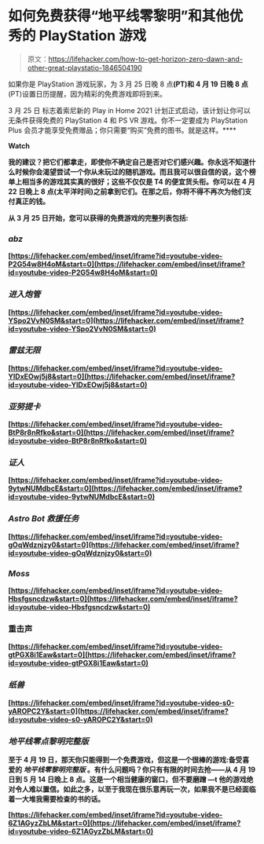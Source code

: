 # 如何免费获得“地平线零黎明”和其他优秀的 PlayStation 游戏

> 原文：<https://lifehacker.com/how-to-get-horizon-zero-dawn-and-other-great-playstatio-1846504190>

如果你是 PlayStation 游戏玩家，为 3 月 25 日晚 8 点[](#march)**(PT)和 4 月 19 日晚 8 点[](#horizon)**(PT)设置日历提醒，因为精彩的免费游戏即将到来。

3 月 25 日 标志着索尼新的 Play in Home 2021 计划正式启动，该计划让你可以无条件获得免费的 PlayStation 4 和 PS VR 游戏。你不一定要成为 PlayStation Plus 会员才能享受免费赠品；你只需要“购买”免费的图书。就是这样。**** 

****Watch****

****我的建议？把它们都拿走，即使你不确定自己是否对它们感兴趣。你永远不知道什么时候你会渴望尝试一个你从未玩过的随机游戏。而且我可以很自信的说，这个榜单上相当多的游戏其实真的很好；这些不仅仅是 T4 的便宜货头衔。你可以在 4 月 22 日晚上 8 点(太平洋时间)之前拿到它们。在那之后，你将不得不再次为他们支付真正的钱。****

****从 3 月 25 日开始，您可以获得的免费游戏的完整列表包括:****

### *****abz*****

 ****[https://lifehacker.com/embed/inset/iframe?id=youtube-video-P2G54w8H4oM&start=0](https://lifehacker.com/embed/inset/iframe?id=youtube-video-P2G54w8H4oM&start=0)**** 

### *****进入炮管*****

 ****[https://lifehacker.com/embed/inset/iframe?id=youtube-video-YSpo2VvN0SM&start=0](https://lifehacker.com/embed/inset/iframe?id=youtube-video-YSpo2VvN0SM&start=0)**** 

### *****雷兹无限*****

 ****[https://lifehacker.com/embed/inset/iframe?id=youtube-video-YlDxEOwj5j8&start=0](https://lifehacker.com/embed/inset/iframe?id=youtube-video-YlDxEOwj5j8&start=0)**** 

### *****亚努提卡*****

 ****[https://lifehacker.com/embed/inset/iframe?id=youtube-video-BtP8r8nRfko&start=0](https://lifehacker.com/embed/inset/iframe?id=youtube-video-BtP8r8nRfko&start=0)**** 

### *****证人*****

 ****[https://lifehacker.com/embed/inset/iframe?id=youtube-video-9ytwNUMdbcE&start=0](https://lifehacker.com/embed/inset/iframe?id=youtube-video-9ytwNUMdbcE&start=0)**** 

### *****Astro Bot 救援任务*****

 ****[https://lifehacker.com/embed/inset/iframe?id=youtube-video-gOqWdznjzy0&start=0](https://lifehacker.com/embed/inset/iframe?id=youtube-video-gOqWdznjzy0&start=0)**** 

### *****Moss*****

 ****[https://lifehacker.com/embed/inset/iframe?id=youtube-video-Hbsfgsncdzw&start=0](https://lifehacker.com/embed/inset/iframe?id=youtube-video-Hbsfgsncdzw&start=0)**** 

### ****重击声****

 ****[https://lifehacker.com/embed/inset/iframe?id=youtube-video-gtPGX8i1Eaw&start=0](https://lifehacker.com/embed/inset/iframe?id=youtube-video-gtPGX8i1Eaw&start=0)**** 

### *****纸兽*****

 ****[https://lifehacker.com/embed/inset/iframe?id=youtube-video-s0-yAROPC2Y&start=0](https://lifehacker.com/embed/inset/iframe?id=youtube-video-s0-yAROPC2Y&start=0)**** 

### *******地平线零点黎明完整版*******

****至于 4 月 19 日，那天你只能得到一个免费游戏，但这是一个很棒的游戏:备受喜爱的 ***地平线零黎明完整版*** 。有什么问题吗？你只有有限的时间去抢——从 4 月 19 日到 5 月 14 日晚上 8 点。这是一个相当健康的窗口，但不要磨蹭 —t 他的游戏绝对令人难以置信。如此之多，以至于我现在很乐意再玩一次，如果我不是已经面临着一大堆我需要检查的书的话。****

 ****[https://lifehacker.com/embed/inset/iframe?id=youtube-video-6Z1AGyzZbLM&start=0](https://lifehacker.com/embed/inset/iframe?id=youtube-video-6Z1AGyzZbLM&start=0)****